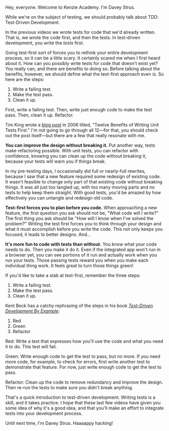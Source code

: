 Hey, everyone. Welcome to Kenzie Academy. I'm Davey Strus.

While we're on the subject of testing, we should probably talk about TDD: Test-Driven Development.

In the previous videos we wrote tests for code that we'd already written. That is, we wrote the code first, and then the tests. In test-driven development, you write the _tests_ first.

Going test-first sort of forces you to rethink your entire development process, so it can be a little scary. It certainly scared me when I first heard about it. How can you possibly write tests for code that doesn't exist yet? You really can, and there are benefits to doing so. Before talking about the benefits, however, we should define what the test-first approach even _is_. So here are the steps:

1. Write a failing test.
2. Make the test pass.
3. Clean it up.

First, write a failing test. Then, write just enough code to make the test pass. Then, clean it up. Refactor.

Tim King wrote a [blog post](http://sd.jtimothyking.com/2006/07/11/twelve-benefits-of-writing-unit-tests-first/) in 2006 titled, "Twelve Benefits of Writing Unit Tests First." I'm not going to go through all 12—for that, you should check out the post itself—but there are a few that really resonate with me.

**You can improve the design without breaking it.** Put another way, tests make refactoring possible. With unit tests, you can refactor with confidence, knowing you can clean up the code without breaking it, because your tests will warn you if things break.

In my pre-testing days, I occasionally did full or nearly-full rewrites, because I saw that a new feature required some redesign of existing code. It wasn't feasible to change only part of that existing code without breaking things. It was all just too tangled up, with too many moving parts and no tests to help keep them straight. With good tests, you'd be amazed by how effectively you can untangle and redesign old code.

**Test-first forces you to plan before you code.** When approaching a new feature, the first question you ask should not be, "What code will I write?" The first thing you ask should be "How will I know when I've solved the problem?" Writing the test first forces you to think through your design and what it must accomplish before you write the code. This not only keeps you focused, it leads to better designs. And...

**It's more fun to code with tests than without.** You know what your code needs to do. Then you make it do it. Even if the integrated app won't run in a browser yet, you can see portions of it run and actually work when you run your tests. Those passing tests reward you when you make each individual thing work. It feels great to turn those things green!

If you'd like to take a stab at test-first, remember the three steps:

1. Write a failing test.
2. Make the test pass.
3. Clean it up.

Kent Beck has a catchy rephrasing of the steps in his book [_Test-Driven Development By Example_](https://www.amazon.com/exec/obidos/ASIN/0321146530/):

1. Red
2. Green
3. Refactor

Red: Write a test that expresses how you'll use the code and what you need it to do. This test will fail.

Green: Write enough code to get the test to pass, but no more. If you need more code, for example, to check for errors, first write another test to demonstrate that feature. For now, just write enough code to get the test to pass.

Refactor: Clean up the code to remove redundancy and improve the design. Then re-run the tests to make sure you didn't break anything.

That's a quick introduction to test-driven development. Writing tests is a skill, and it takes practice. I hope that these last few videos have given you some idea of why it's a good idea, and that you'll make an effort to integrate tests into your development process.

Until next time, I'm Davey Strus. Haaaappy hacking!
